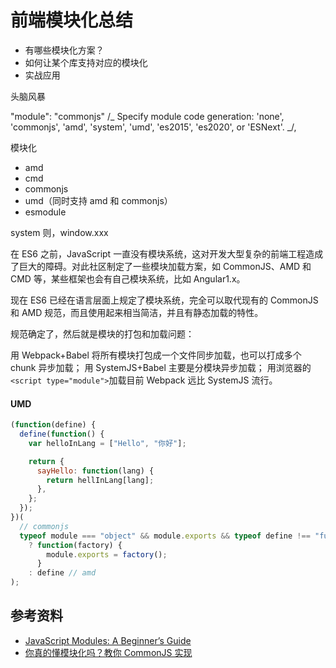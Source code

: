 # 前端模块化总结

<!-- 一页纸 ppt 方案处理 & 思维导图 -->

- 有哪些模块化方案？
- 如何让某个库支持对应的模块化
- 实战应用

头脑风暴

"module": "commonjs" /_ Specify module code generation: 'none', 'commonjs', 'amd', 'system', 'umd', 'es2015', 'es2020', or 'ESNext'. _/,

模块化

- amd
- cmd
- commonjs
- umd（同时支持 amd 和 commonjs）
- esmodule

system 则，window.xxx

在 ES6 之前，JavaScript 一直没有模块系统，这对开发大型复杂的前端工程造成了巨大的障碍。对此社区制定了一些模块加载方案，如 CommonJS、AMD 和 CMD 等，某些框架也会有自己模块系统，比如 Angular1.x。

现在 ES6 已经在语言层面上规定了模块系统，完全可以取代现有的 CommonJS 和 AMD 规范，而且使用起来相当简洁，并且有静态加载的特性。

规范确定了，然后就是模块的打包和加载问题：

用 Webpack+Babel 将所有模块打包成一个文件同步加载，也可以打成多个 chunk 异步加载；
用 SystemJS+Babel 主要是分模块异步加载；
用浏览器的 `<script type="module">`加载目前 Webpack 远比 SystemJS 流行。

#### UMD

```js
(function(define) {
  define(function() {
    var helloInLang = ["Hello", "你好"];

    return {
      sayHello: function(lang) {
        return hellInLang[lang];
      },
    };
  });
})(
  // commonjs
  typeof module === "object" && module.exports && typeof define !== "function"
    ? function(factory) {
        module.exports = factory();
      }
    : define // amd
);
```


## 参考资料

- [JavaScript Modules: A Beginner’s Guide](https://medium.com/free-code-camp/javascript-modules-a-beginner-s-guide-783f7d7a5fcc)
- [你真的懂模块化吗？教你 CommonJS 实现](https://juejin.im/post/6844903652574887943#heading-15)
